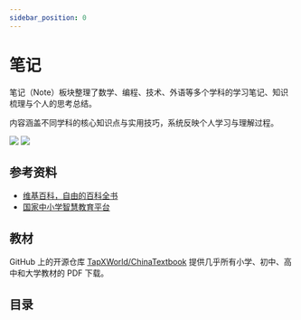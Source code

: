 ```yaml
---
sidebar_position: 0
---
```


# 笔记

笔记（Note）板块整理了数学、编程、技术、外语等多个学科的学习笔记、知识梳理与个人的思考总结。

内容涵盖不同学科的核心知识点与实用技巧，系统反映个人学习与理解过程。

![](/img/header/note-light.svg#gh-light-mode-only)
![](/img/header/note-dark.svg#gh-dark-mode-only)

## 参考资料

- [维基百科，自由的百科全书](https://zh.wikipedia.org/zh-cn/Wikipedia:首页)
- [国家中小学智慧教育平台](https://basic.smartedu.cn)

## 教材

GitHub 上的开源仓库 [TapXWorld/ChinaTextbook](https://github.com/TapXWorld/ChinaTextbook/tree/master) 提供几乎所有小学、初中、高中和大学教材的 PDF 下载。

## 目录

<DocCardList />
